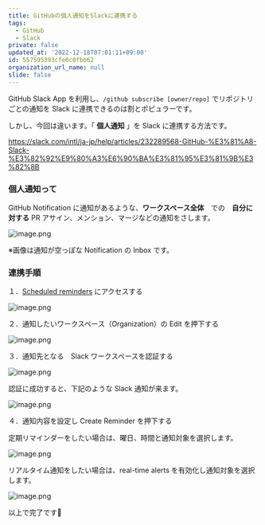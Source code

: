 ```yaml
---
title: GitHubの個人通知をSlackに連携する
tags:
  - GitHub
  - Slack
private: false
updated_at: '2022-12-18T07:01:11+09:00'
id: 557595393cfe0c0fbb62
organization_url_name: null
slide: false
---
```

GitHub Slack App を利用し、`/github subscribe [owner/repo]` でリポジトリごとの通知を Slack に連携できるのは割とポピュラーです。

しかし、今回は違います。「 **個人通知** 」を Slack に連携する方法です。

https://slack.com/intl/ja-jp/help/articles/232289568-GitHub-%E3%81%A8-Slack-%E3%82%92%E9%80%A3%E6%90%BA%E3%81%95%E3%81%9B%E3%82%8B

### 個人通知って
GitHub Notification に通知があるような、**ワークスペース全体**　での　**自分に対する** PR アサイン、メンション、マージなどの通知をさします。

![image.png](https://qiita-image-store.s3.ap-northeast-1.amazonaws.com/0/488859/acf38063-b0d0-e0bf-39cb-cdfbbd971734.png)

※画像は通知が空っぽな Notification の Inbox です。

### 連携手順

１．[Scheduled reminders](https://github.com/settings/reminders) にアクセスする

![image.png](https://qiita-image-store.s3.ap-northeast-1.amazonaws.com/0/488859/1c5b4cd6-3dc6-bee8-a595-4b688f64ec96.png)

２．通知したいワークスペース（Organization）の Edit を押下する

![image.png](https://qiita-image-store.s3.ap-northeast-1.amazonaws.com/0/488859/1cc2bf2d-05c1-8b2d-63e5-d7cb8c138166.png)

３．通知先となる　Slack ワークスペースを認証する

![image.png](https://qiita-image-store.s3.ap-northeast-1.amazonaws.com/0/488859/75f0f10e-4eed-1e54-a6dd-87f99e370b85.png)

認証に成功すると、下記のような Slack 通知が来ます。

![image.png](https://qiita-image-store.s3.ap-northeast-1.amazonaws.com/0/488859/9ddb8b06-b3b5-4fe1-8f69-465bd498f420.png)

４．通知内容を設定し Create Reminder を押下する

定期リマインダーをしたい場合は、曜日、時間と通知対象を選択します。

![image.png](https://qiita-image-store.s3.ap-northeast-1.amazonaws.com/0/488859/99eb6e67-61f2-4535-e648-bb23b9da0b6f.png)

リアルタイム通知をしたい場合は、real-time alerts を有効化し通知対象を選択します。

![image.png](https://qiita-image-store.s3.ap-northeast-1.amazonaws.com/0/488859/eba46ee3-941e-49ee-ef4d-c309ec962503.png)

以上で完了です🎉
